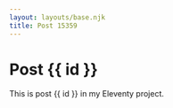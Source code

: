 ```yaml
---
layout: layouts/base.njk
title: Post 15359
---
```


# Post {{ id }}

This is post {{ id }} in my Eleventy project.
